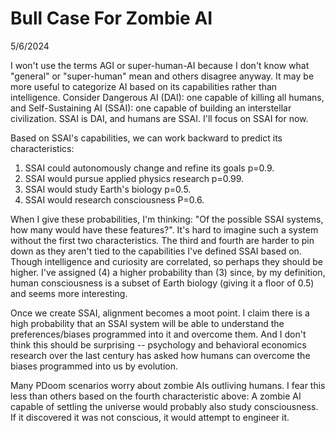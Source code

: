 # Bull Case For Zombie AI
5/6/2024

I won't use the terms AGI or super-human-AI because I don't know what "general" or "super-human" mean and others disagree anyway. It may be more useful to categorize AI based on its capabilities rather than intelligence. Consider Dangerous AI (DAI): one capable of killing all humans, and Self-Sustaining AI (SSAI): one capable of building an interstellar civilization. SSAI is DAI, and humans are SSAI. I'll focus on SSAI for now.

Based on SSAI's capabilities, we can work backward to predict its characteristics:
1. SSAI could autonomously change and refine its goals p=0.9.
2. SSAI would pursue applied physics research p=0.99.
3. SSAI would study Earth's biology p=0.5.
4. SSAI would research consciousness P=0.6.

When I give these probabilities, I'm thinking: "Of the possible SSAI systems, how many would have these features?". It's hard to imagine such a system without the first two characteristics. The third and fourth are harder to pin down as they aren't tied to the capabilities I've defined SSAI based on. Though intelligence and curiosity are correlated, so perhaps they should be higher. I've assigned (4) a higher probability than (3) since, by my definition, human consciousness is a subset of Earth biology (giving it a floor of 0.5) and seems more interesting.

Once we create SSAI, alignment becomes a moot point. I claim there is a high probability that an SSAI system will be able to understand the preferences/biases programmed into it and overcome them. And I don't think this should be surprising -- psychology and behavioral economics research over the last century has asked how humans can overcome the biases programmed into us by evolution.

Many PDoom scenarios worry about zombie AIs outliving humans. I fear this less than others based on the fourth characteristic above: A zombie AI capable of settling the universe would probably also study consciousness. If it discovered it was not conscious, it would attempt to engineer it.
